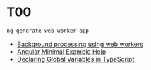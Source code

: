 # T00

```bash
ng generate web-worker app
```

- [Background processing using web workers](https://angular.io/guide/web-worker)
- [Angular Minimal Example Help](https://github.com/pyodide/pyodide/issues/585)
- [Declaring Global Variables in TypeScript](https://mariusschulz.com/blog/declaring-global-variables-in-typescript)